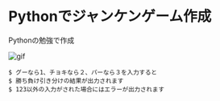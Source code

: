 # Pythonでジャンケンゲーム作成
Pythonの勉強で作成

![gif](https://raw.github.com/wiki/Nogami111/Python/images/rsp2.gif)

``` terminal
$ グーなら1、チョキなら２、パーなら３を入力すると
$ 勝ち負け引き分けの結果が出力されます
$ 123以外の入力がされた場合にはエラーが出力されます
```
